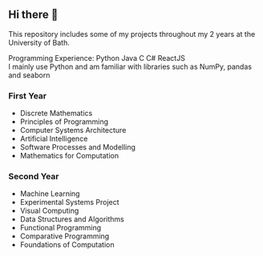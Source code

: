 ## Hi there 👋

This repository includes some of my projects throughout my 2 years at the University of Bath.

Programming Experience: Python Java C C# ReactJS<br>
I mainly use Python and am familiar with libraries such as NumPy, pandas and seaborn

### First Year
- Discrete Mathematics
- Principles of Programming
- Computer Systems Architecture
- Artificial Intelligence
- Software Processes and Modelling
- Mathematics for Computation

### Second Year
- Machine Learning
- Experimental Systems Project
- Visual Computing
- Data Structures and Algorithms
- Functional Programming
- Comparative Programming
- Foundations of Computation

<!--
**LukasPookas3/LukasPookas3** is a ✨ _special_ ✨ repository because its `README.md` (this file) appears on your GitHub profile.

Here are some ideas to get you started:

- 🔭 I’m currently working on ...
- 🌱 I’m currently learning ...
- 👯 I’m looking to collaborate on ...
- 🤔 I’m looking for help with ...
- 💬 Ask me about ...
- 📫 How to reach me: ...
- 😄 Pronouns: ...
- ⚡ Fun fact: ...
-->

